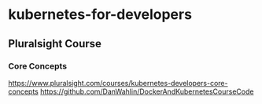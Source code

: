 # kubernetes-for-developers

## Pluralsight Course
### Core Concepts
https://www.pluralsight.com/courses/kubernetes-developers-core-concepts 
https://github.com/DanWahlin/DockerAndKubernetesCourseCode
